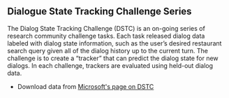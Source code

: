 ## Dialogue State Tracking Challenge Series

The Dialog State Tracking Challenge (DSTC) is an on-going series of research community challenge tasks. Each task released dialog data labeled with dialog state information, such as the user’s desired restaurant search query given all of the dialog history up to the current turn. The challenge is to create a “tracker” that can predict the dialog state for new dialogs. In each challenge, trackers are evaluated using held-out dialog data.

- Download data from [Microsoft's page on DSTC](https://www.microsoft.com/en-us/research/event/dialog-state-tracking-challenge/)


